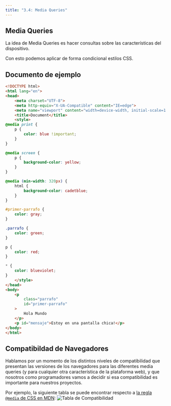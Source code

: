 ```yaml
---
title: "3.4: Media Queries"
---
```


## Media Queries

La idea de Media Queries es hacer consultas sobre las características del dispositivo.

Con esto podemos aplicar de forma condicional estilos CSS.

## Documento de ejemplo

```html
<!DOCTYPE html>
<html lang="en">
<head>
    <meta charset="UTF-8">
    <meta http-equiv="X-UA-Compatible" content="IE=edge">
    <meta name="viewport" content="width=device-width, initial-scale=1.0">
    <title>Document</title>
    <style>
@media print {
    p {
        color: blue !important;
    }
}

@media screen {
    p {
        background-color: yellow;
    }
}

@media (min-width: 320px) {
    html {
        background-color: cadetblue;
    }
}

#primer-parrafo {
    color: gray;
}

.parrafo {
    color: green;
}

p {
    color: red;
}

* {
    color: blueviolet;
}
    </style>
</head>
<body>
    <p 
        class="parrafo" 
        id="primer-parrafo"
    >
        Hola Mundo
    </p>
    <p id="mensaje">Estoy en una pantalla chica!</p>
</body>
</html>
```

## Compatibildad de Navegadores

Hablamos por un momento de los distintos niveles de compatibilidad que presentan las versiones de los navegadores para las diferentes media queries (y para cualquier otra característica de la plataforma web), y que nosotros como programadores vamos a decidir si esa compatibilidad es importante para nuestros proyectos.

Por ejemplo, la siguiente tabla se puede encontrar respecto a [la regla `@media` de CSS en MDN](https://developer.mozilla.org/es/docs/Web/CSS/@media#compatibilidad_con_navegadores):
![Tabla de Compatibilidad](/img/compatibilidad-media-css.png)
